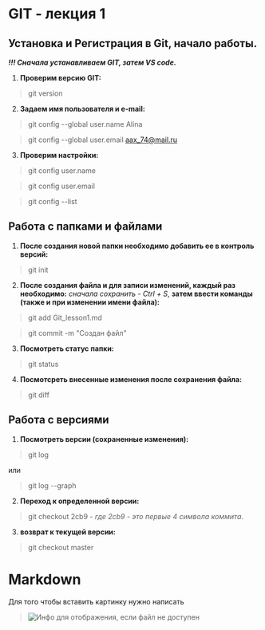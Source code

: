 # GIT - лекция 1

## Установка и Регистрация в Git, начало работы.

***!!! Сначала устанавливаем GIT, затем VS code.***

1. **Проверим версию GIT:**  

> git version

2. **Задаем имя пользователя и e-mail:**
 
> git config --global user.name Alina

> git config --global user.email aax_74@mail.ru

3. **Проверим настройки:**

>git config user.name

>git config user.email

>git config --list

## Работа с папками и файлами

1. **После создания новой папки необходимо добавить ее в контроль версий:**

>git init

2. **После создания файла и для записи изменений, каждый раз необходимо:** *сначала сохранить - Ctrl + S*, **затем ввести команды (также и при изменении имени файла):**

>git add Git_lesson1.md

>git commit -m "Создан файл"

3. **Посмотреть статус папки:**

>git status

4. **Посмотсреть внесенные изменения после сохранения файла:**

>git diff

## Работа с версиями

1. **Посмотреть версии (сохраненные изменения):**

>git log

или
>git log --graph

2. **Переход к определенной версии:**

>git checkout 2cb9 - *где 2cb9 - это первые 4 символа коммита.*

3. **возврат к текущей версии:**

>git checkout master




# Markdown

Для того чтобы вставить картинку нужно написать
>![Инфо для отображения, если файл не доступен](имя_файлаю.jpg)
